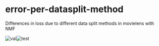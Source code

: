 # error-per-datasplit-method

Differences in loss due to different data split methods in movielens with NMF

![val](https://user-images.githubusercontent.com/40622501/179888830-dbfa99a0-58d6-4cb0-bd71-3716ee2cf119.png)![test](https://user-images.githubusercontent.com/40622501/179888824-45122ab9-07cb-4183-8c23-638780420011.png)
